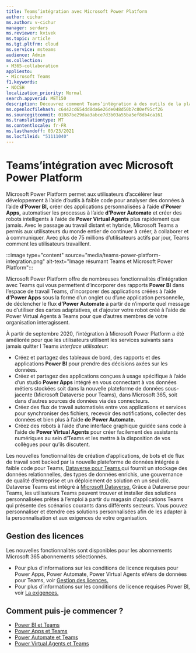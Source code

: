 ```yaml
---
title: Teams’intégration avec Microsoft Power Platform
author: cichur
ms.author: v-cichur
manager: serdars
ms.reviewer: kvivek
ms.topic: article
ms.tgt.pltfrm: cloud
ms.service: msteams
audience: Admin
ms.collection:
- M365-collaboration
appliesto:
- Microsoft Teams
f1.keywords:
- NOCSH
localization_priority: Normal
search.appverid: MET150
description: Découvrez comment Teams’intégration à des outils de la plateforme Microsoft Power Platform, notamment Power BI, applications Power, Power automatiser et Power Virtual Agents.
ms.openlocfilehash: c6442cd654dd8da6e26de048d50b7c80ef95cf26
ms.sourcegitcommit: 01087be29daa3abce7d3b03a55ba5ef8db4ca161
ms.translationtype: MT
ms.contentlocale: fr-FR
ms.lasthandoff: 03/23/2021
ms.locfileid: "51111040"
---
```

# <a name="teams-integration-with-microsoft-power-platform"></a>Teams’intégration avec Microsoft Power Platform

Microsoft Power Platform permet aux utilisateurs d’accélérer leur développement à l’aide d’outils à faible code pour analyser des données à l’aide **d’Power BI,** créer des applications personnalisées à l’aide **d’Power Apps,** automatiser les processus à l’aide **d’Power Automate** et créer des robots intelligents à l’aide de **Power Virtual Agents** plus rapidement que jamais. Avec le passage au travail distant et hybride, Microsoft Teams a permis aux utilisateurs du monde entier de continuer à créer, à collaborer et à communiquer. Avec plus de 75 millions d’utilisateurs actifs par jour, Teams comment les utilisateurs travaillent.

:::image type="content" source="media/teams-power-platform-integration.png" alt-text="Image résumant Teams et Microsoft Power Platform":::

Microsoft Power Platform offre de nombreuses fonctionnalités d’intégration avec Teams qui vous permettent d’incorporer des rapports **Power BI** dans l’espace de travail Teams, d’incorporer des applications créées à l’aide  **d’Power Apps** sous la forme d’un onglet ou d’une application personnelle, de déclencher le flux **d’Power Automate** à partir de n’importe quel message ou d’utiliser des cartes adaptatives, et d’ajouter votre robot créé à l’aide de Power Virtual Agents à Teams pour que d’autres membres de votre organisation interagissent.

À partir de septembre 2020, l’intégration à Microsoft Power Platform a été améliorée pour que les utilisateurs utilisent les services suivants sans jamais quitter l Teams *interface utilisateur*:

- Créez et partagez des tableaux de bord, des rapports et des applications **Power BI** pour prendre des décisions axées sur les données.
- Créez et partagez des applications conçues à usage spécifique à l’aide d’un studio **Power Apps** intégré en vous connectant à vos données métiers stockées soit dans la nouvelle plateforme de données sous-jacente (Microsoft Dataverse pour Teams), dans Microsoft 365, soit dans d’autres sources de données via des connecteurs.
- Créez des flux de travail automatisés entre vos applications et services pour synchroniser des fichiers, recevoir des notifications, collecter des données et bien plus à l’aide **de Power Automate.**
- Créez des robots à l’aide d’une interface graphique guidée sans code à l’aide de **Power Virtual Agents** pour créer facilement des assistants numériques au sein d’Teams et les mettre à la disposition de vos collègues pour qu’ils discutent.

Les nouvelles fonctionnalités de création d’applications, de bots et de flux de travail sont backed par la nouvelle plateforme de données intégrée à faible code pour Teams, [Dataverse pour Teams,](/powerapps/teams/overview-data-platform)qui fournit un stockage des données relationnelles, des types de données enrichis, une gouvernance de qualité d’entreprise et un déploiement de solution en un seul clic. Dataverse Teams est intégré à [Microsoft Dataverse.](/powerapps/maker/common-data-service/data-platform-intro) Grâce à Dataverse pour Teams, les utilisateurs Teams peuvent trouver et installer des solutions personnalisées prêtes à l’emploi à partir du magasin d’applications Teams qui présente des scénarios courants dans différents secteurs. Vous pouvez personnaliser et étendre ces solutions personnalisées afin de les adapter à la personnalisation et aux exigences de votre organisation.

## <a name="licensing"></a>Gestion des licences

Les nouvelles fonctionnalités sont disponibles pour les abonnements Microsoft 365 abonnements sélectionnés.

- Pour plus d’informations sur les conditions de licence requises pour Power Apps, Power Automate, Power Virtual Agents etVers de données pour Teams, voir [Gestion des licences.](/power-platform/admin/about-teams-environment)
- Pour plus d’informations sur les conditions de licence requises Power BI, voir [La exigences.](/power-bi/collaborate-share/service-collaborate-microsoft-teams)
 
## <a name="how-do-i-get-started"></a>Comment puis-je commencer ?

- [Power BI et Teams](/power-bi/collaborate-share/service-collaborate-microsoft-teams)
- [Power Apps et Teams](/powerapps/teams/overview)
- [Power Automate et Teams](/power-automate/teams/overview)
- [Power Virtual Agents et Teams](/power-virtual-agents/teams/fundamentals-what-is-power-virtual-agents-teams)